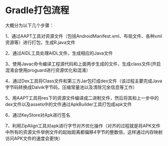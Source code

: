# Gradle打包流程

大概分为以下几个步骤： 
 
1、通过AAPT工具对资源文件（包括AndroidManifest.xml、布局文件、各种xml资源等）进行打包，生成R.java文件

2、通过AIDL工具处理AIDL文件，生成相应的Java文件

3、使用Javac命令编译工程源代码和上面两步生成的文件，生成class文件(开启混淆会使用proguard进行资源优化和混淆）

4、通过Dex工具将Class文件和第三方Jar包打成dex文件（该过程主要完成Java字节码转换成Dalvik字节码，压缩常量池以及清除冗余信息等工作）

5、用AAPT工具将res下的资源文件编译成二进制文件，然后将其和上一步中的dex文件以及assets中的文件通过ApkBuilder工具打包成apk文件

6、通过KeyStore对Apk进行签名

7、利用ZipAlign工具对apk进行字节对齐优化操作（对齐的过程就是将APK文件中所有的资源文件举例文件的起始距离都偏移4字节的整数倍，这样通过内存映射访问APK文件的速度会更快）